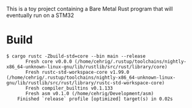 This is a toy project containing a Bare Metal Rust program that will eventually run on a STM32

# Build

```
$ cargo rustc -Zbuild-std=core --bin main --release
       Fresh core v0.0.0 (/home/cehrig/.rustup/toolchains/nightly-x86_64-unknown-linux-gnu/lib/rustlib/src/rust/library/core)
       Fresh rustc-std-workspace-core v1.99.0 (/home/cehrig/.rustup/toolchains/nightly-x86_64-unknown-linux-gnu/lib/rustlib/src/rust/library/rustc-std-workspace-core)
       Fresh compiler_builtins v0.1.133
       Fresh asm v0.1.0 (/home/cehrig/Development/asm)
    Finished `release` profile [optimized] target(s) in 0.02s
```